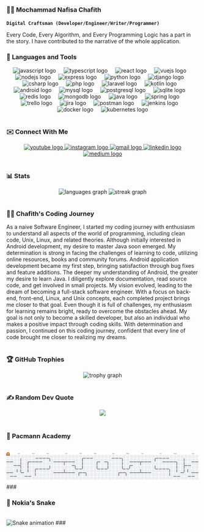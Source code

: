 ### 🏄‍♂️ Mochammad Nafisa Chafith

**`Digital Craftsman (Developer/Engineer/Writer/Programmer)`**

Every Code, Every Algorithm, and Every Programming Logic has a part in the story. I have contributed to the narrative of the whole application.

### 🧰 Languages and Tools

<div align="center">
  <img src="https://cdn.jsdelivr.net/gh/devicons/devicon/icons/javascript/javascript-original.svg" height="30" alt="javascript logo"  />
  <img width="12" />
  <img src="https://cdn.jsdelivr.net/gh/devicons/devicon/icons/typescript/typescript-original.svg" height="30" alt="typescript logo"  />
  <img width="12" />
  <img src="https://cdn.jsdelivr.net/gh/devicons/devicon/icons/react/react-original.svg" height="30" alt="react logo"  />
  <img width="12" />
  <img src="https://cdn.jsdelivr.net/gh/devicons/devicon/icons/vuejs/vuejs-original.svg" height="30" alt="vuejs logo"  />
  <img width="12" />
  <img src="https://cdn.jsdelivr.net/gh/devicons/devicon/icons/nodejs/nodejs-original.svg" height="30" alt="nodejs logo"  />
  <img width="12" />
  <img src="https://cdn.jsdelivr.net/gh/devicons/devicon/icons/express/express-original.svg" height="30" alt="express logo"  />
  <img width="12" />
  <img src="https://cdn.jsdelivr.net/gh/devicons/devicon/icons/python/python-original.svg" height="30" alt="python logo"  />
  <img width="12" />
  <img src="https://cdn.jsdelivr.net/gh/devicons/devicon/icons/django/django-plain.svg" height="30" alt="django logo"  />
  <img width="12" />
  <img src="https://cdn.jsdelivr.net/gh/devicons/devicon/icons/csharp/csharp-original.svg" height="30" alt="csharp logo"  />
  <img width="12" />
  <img src="https://cdn.jsdelivr.net/gh/devicons/devicon/icons/php/php-original.svg" height="30" alt="php logo"  />
  <img width="12" />
  <img src="https://cdn.jsdelivr.net/gh/devicons/devicon/icons/laravel/laravel-original.svg" height="30" alt="laravel logo"  />
  <img width="12" />
  <img src="https://cdn.jsdelivr.net/gh/devicons/devicon/icons/kotlin/kotlin-original.svg" height="30" alt="kotlin logo"  />
  <img width="12" />
  <img src="https://cdn.jsdelivr.net/gh/devicons/devicon/icons/android/android-original.svg" height="30" alt="android logo"  />
  <img width="12" />
  <img src="https://cdn.jsdelivr.net/gh/devicons/devicon/icons/mysql/mysql-original.svg" height="30" alt="mysql logo"  />
  <img width="12" />
  <img src="https://cdn.jsdelivr.net/gh/devicons/devicon/icons/postgresql/postgresql-original.svg" height="30" alt="postgresql logo"  />
  <img width="12" />
  <img src="https://cdn.jsdelivr.net/gh/devicons/devicon/icons/sqlite/sqlite-original.svg" height="30" alt="sqlite logo"  />
  <img width="12" />
  <img src="https://cdn.jsdelivr.net/gh/devicons/devicon/icons/redis/redis-original.svg" height="30" alt="redis logo"  />
  <img width="12" />
  <img src="https://cdn.jsdelivr.net/gh/devicons/devicon/icons/mongodb/mongodb-original.svg" height="30" alt="mongodb logo"  />
  <img width="12" />
  <img src="https://cdn.jsdelivr.net/gh/devicons/devicon/icons/java/java-original.svg" height="30" alt="java logo"  />
  <img width="12" />
  <img src="https://cdn.jsdelivr.net/gh/devicons/devicon/icons/spring/spring-original.svg" height="30" alt="spring logo"  />
  <img width="12" />
  <img src="https://cdn.jsdelivr.net/gh/devicons/devicon/icons/trello/trello-plain.svg" height="30" alt="trello logo"  />
  <img width="12" />
  <img src="https://cdn.jsdelivr.net/gh/devicons/devicon/icons/jira/jira-original.svg" height="30" alt="jira logo"  />
  <img width="12" />
  <img src="https://cdn.simpleicons.org/postman/FF6C37" height="30" alt="postman logo"  />
  <img width="12" />
  <img src="https://skillicons.dev/icons?i=jenkins" height="30" alt="jenkins logo"  />
  <img width="12" />
  <img src="https://cdn.simpleicons.org/docker/2496ED" height="30" alt="docker logo"  />
  <img width="12" />
  <img src="https://skillicons.dev/icons?i=kubernetes" height="30" alt="kubernetes logo"  />
</div>

#

### ✉️ Connect With Me

<div align="center">
  <a href="https://youtube.com/@pahamprogramming" target="_blank">
    <img src="https://img.shields.io/static/v1?message=Youtube&logo=youtube&label=&color=FF0000&logoColor=white&labelColor=&style=for-the-badge" height="35" alt="youtube logo"  />
  </a>
  <a href="https://www.instagram.com/mochammad.chafith/" target="_blank">
    <img src="https://img.shields.io/static/v1?message=Instagram&logo=instagram&label=&color=E4405F&logoColor=white&labelColor=&style=for-the-badge" height="35" alt="instagram logo"  />
  </a>
  <a href="mochammadchafith30@gmail.com" target="_blank">
    <img src="https://img.shields.io/static/v1?message=Gmail&logo=gmail&label=&color=D14836&logoColor=white&labelColor=&style=for-the-badge" height="35" alt="gmail logo"  />
  </a>
  <a href="https://linkedin.com/in/mochammadnafisachafith" target="_blank">
    <img src="https://img.shields.io/static/v1?message=LinkedIn&logo=linkedin&label=&color=0077B5&logoColor=white&labelColor=&style=for-the-badge" height="35" alt="linkedin logo"  />
  </a>
  <a href="https://medium.com/@mochammadchafith30" target="_blank">
    <img src="https://img.shields.io/static/v1?message=Medium&logo=medium&label=&color=12100E&logoColor=white&labelColor=&style=for-the-badge" height="35" alt="medium logo"  />
  </a>
</div>

#

### 📊 Stats

<div align="center">
  <img src="https://github-readme-stats.vercel.app/api/top-langs?username=Chafithafid30&locale=en&hide_title=false&layout=compact&card_width=320&langs_count=5&theme=dark&hide_border=false&order=2" height="150" alt="languages graph"  />
  <img src="https://streak-stats.demolab.com?user=Chafithafid30&locale=en&mode=daily&theme=dark&hide_border=false&border_radius=5&order=3" height="150" alt="streak graph"  />
</div>

#
### 👨‍💻 Chafith's Coding Journey
   As a naive Software Engineer, I started my coding journey with enthusiasm to understand all aspects of the world of programming, including clean code, Unix, Linux, and related theories. Although initially interested in Android development, my desire to master Java soon emerged. My determination is strong in facing the challenges of learning to code, utilizing online resources, books and community forums. Android application development became my first step, bringing satisfaction through bug fixes and feature additions. The deeper my understanding of Android, the greater my desire to learn Java. I diligently explore documentation, read source code, and get involved in small projects. My vision evolved, leading to the dream of becoming a full-stack software engineer. With a focus on back-end, front-end, Linux, and Unix concepts, each completed project brings me closer to that goal. Even though it is full of challenges, my enthusiasm for learning remains bright, ready to overcome the obstacles ahead. My goal is not only to become a skilled developer, but also an individual who makes a positive impact through coding skills. With determination and passion, I continued on this coding journey, confident that every line of code brought me closer to realizing my dreams.

#

### 🏆 GitHub Trophies
<div align="center">
  <img src="https://github-profile-trophy.vercel.app?username=Chafithafid30&theme=monokai&column=10&row=1&margin-w=18&margin-h=18&no-bg=false&no-frame=false&order=4" height="150" alt="trophy graph"  />
</div>

#

### ✍️ Random Dev Quote
<div align="center">
  <img src="https://quotes-github-readme.vercel.app/api?type=horizontal&theme=radical" />
</div>

#



###
### 🥠 Pacmann Academy
<br clear="both">
<picture>
  <source media="(prefers-color-scheme: dark)" srcset="https://raw.githubusercontent.com/Chafithafid30/Chafithafid30/output/pacman-contribution-graph-dark.svg">
  <source media="(prefers-color-scheme: light)" srcset="https://raw.githubusercontent.com/Chafithafid30/Chafithafid30/output/pacman-contribution-graph.svg">
  <img alt="pacman contribution graph" src="https://raw.githubusercontent.com/Chafithafid30/Chafithafid30/output/pacman-contribution-graph.svg">
</picture>
###

### 🐍 Nokia's Snake
<br clear="both">
<img src="https://raw.githubusercontent.com/Chafithafid30/Chafithafid30/output/snake.svg" alt="Snake animation" />
###
